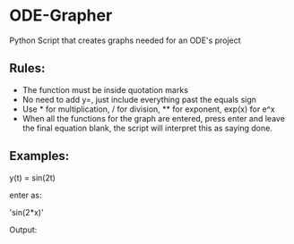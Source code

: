 # ODE-Grapher
Python Script that creates graphs needed for an ODE's project

## Rules:
- The function must be inside quotation marks
- No need to add y=, just include everything past the equals sign
- Use * for multiplication, / for division, \** for exponent, exp(x) for e^x
- When all the functions for the graph are entered, press enter and leave the final equation blank, the script will interpret this as saying done.

## Examples:
y(t) = sin(2t)

enter as:

'sin(2*x)'

Output:
